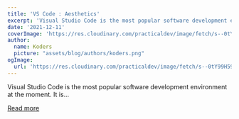 ```yaml
---
title: 'VS Code : Aesthetics'
excerpt: 'Visual Studio Code is the most popular software development environment at the moment. It is...'
date: '2021-12-11'
coverImage: 'https://res.cloudinary.com/practicaldev/image/fetch/s--0tY99H59--/c_imagga_scale,f_auto,fl_progressive,h_420,q_auto,w_1000/https://dev-to-uploads.s3.amazonaws.com/uploads/articles/80u70srpqn5p5m2w92r7.png'
author:
  name: Koders
  picture: "assets/blog/authors/koders.png"
ogImage:
  url: 'https://res.cloudinary.com/practicaldev/image/fetch/s--0tY99H59--/c_imagga_scale,f_auto,fl_progressive,h_420,q_auto,w_1000/https://dev-to-uploads.s3.amazonaws.com/uploads/articles/80u70srpqn5p5m2w92r7.png'
---
```


Visual Studio Code is the most popular software development environment at the moment. It is...

[Read more](https://dev.to/free_one/vs-code-aesthetics-2ce5)

